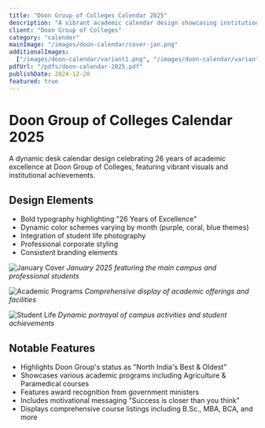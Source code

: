 ```yaml
---
title: "Doon Group of Colleges Calendar 2025"
description: "A vibrant academic calendar design showcasing institutional excellence and student life"
client: "Doon Group of Colleges"
category: "calender"
mainImage: "/images/doon-calendar/cover-jan.png"
additionalImages:
  ["/images/doon-calendar/variant1.png", "/images/doon-calendar/variant2.png"]
pdfUrl: "/pdfs/doon-calendar-2025.pdf"
publishDate: 2024-12-20
featured: true
---
```


# Doon Group of Colleges Calendar 2025

A dynamic desk calendar design celebrating 26 years of academic excellence at Doon Group of Colleges, featuring vibrant visuals and institutional achievements.

<!-- [View Complete Calendar (PDF)](/pdfs/doon-calendar-2025.pdf) -->

## Design Elements

- Bold typography highlighting "26 Years of Excellence"
- Dynamic color schemes varying by month (purple, coral, blue themes)
- Integration of student life photography
- Professional corporate styling
- Consistent branding elements

![January Cover](/images/doon-calendar/cover-jan.png)
_January 2025 featuring the main campus and professional students_

![Academic Programs](/images/doon-calendar/variant1.png)
_Comprehensive display of academic offerings and facilities_

![Student Life](/images/doon-calendar/variant2.png)
_Dynamic portrayal of campus activities and student achievements_

## Notable Features

- Highlights Doon Group's status as "North India's Best & Oldest"
- Showcases various academic programs including Agriculture & Paramedical courses
- Features award recognition from government ministers
- Includes motivational messaging "Success is closer than you think"
- Displays comprehensive course listings including B.Sc., MBA, BCA, and more

